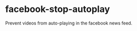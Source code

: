 facebook-stop-autoplay
======================

Prevent videos from auto-playing in the facebook news feed.
